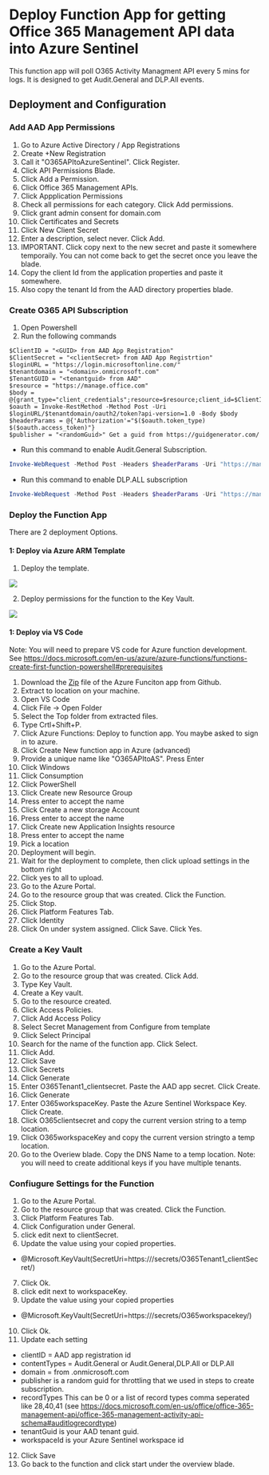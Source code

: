 # Deploy Function App for getting Office 365 Management API data into Azure Sentinel
This function app will poll O365 Activity Managment API every 5 mins for logs.  It is designed to get Audit.General and DLP.All events.

## Deployment and Configuration
### Add AAD App Permissions
1. Go to Azure Active Directory / App Registrations
2. Create +New Registration
3. Call it "O365APItoAzureSentinel".  Click Register.
4. Click API Permissions Blade.
5. Click Add a Permission.  
6. Click Office 365 Management APIs.
7. Click Appplication Permissions
8. Check all permissions for each category.  Click Add permissions.
9. Click grant admin consent for domain.com
10. Click Certificates and Secrets
11. Click New Client Secret
12. Enter a description, select never.  Click Add.
13. IMPORTANT.  Click copy next to the new secret and paste it somewhere temporaily.  You can not come back to get the secret once you leave the blade.
14. Copy the client Id from the application properties and paste it somewhere.
15. Also copy the tenant Id from the AAD directory properties blade.

### Create O365 API Subscription
1. Open Powershell
2. Run the following commands

```powerhshell
$ClientID = "<GUID> from AAD App Registration"
$ClientSecret = "<clientSecret> from AAD App Registrtion"
$loginURL = "https://login.microsoftonline.com/"
$tenantdomain = "<domain>.onmicrosoft.com"
$TenantGUID = "<tenantguid> from AAD"
$resource = "https://manage.office.com"
$body = @{grant_type="client_credentials";resource=$resource;client_id=$ClientID;client_secret=$ClientSecret}
$oauth = Invoke-RestMethod -Method Post -Uri $loginURL/$tenantdomain/oauth2/token?api-version=1.0 -Body $body
$headerParams = @{'Authorization'="$($oauth.token_type) $($oauth.access_token)"} 
$publisher = "<randomGuid>" Get a guid from https://guidgenerator.com/
```

* Run this command to enable Audit.General Subscription. 
```powershell
Invoke-WebRequest -Method Post -Headers $headerParams -Uri "https://manage.office.com/api/v1.0/$tenantGuid/activity/feed/subscriptions/start?contentType=Audit.General&PublisherIdentifier=$Publisher"
```
* Run this command to enable DLP.ALL subscription
```powershell
Invoke-WebRequest -Method Post -Headers $headerParams -Uri "https://manage.office.com/api/v1.0/$tenantGuid/activity/feed/subscriptions/start?contentType=DLP.ALL&PublisherIdentifier=$Publisher"
```

### Deploy the Function App
There are 2 deployment Options.

#### 1: Deploy via Azure ARM Template
1.  Deploy the template.

<a href="https://portal.azure.com/#create/Microsoft.Template/uri/https%3A%2F%2Fraw.githubusercontent.com%2FAzure%2FAzure-Sentinel%2Fmaster%2FDataConnectors%2FO365%20Data%2Fazuredeploy.json" target="_blank">
    <img src="https://aka.ms/deploytoazurebutton""/>
</a>

2. Deploy permissions for the function to the Key Vault.

<a href="https://portal.azure.com/#create/Microsoft.Template/uri/https%3A%2F%2Fraw.githubusercontent.com%2FAzure%2FAzure-Sentinel%2Fmaster%2FDataConnectors%2FO365%20Data%2Fazuredeploy2.json" target="_blank">
    <img src="https://aka.ms/deploytoazurebutton""/>
</a>

#### 1: Deploy via VS Code
Note: You will need to prepare VS code for Azure function development.  See https://docs.microsoft.com/en-us/azure/azure-functions/functions-create-first-function-powershell#prerequisites
1. Download the [Zip](https://github.com/Azure/Azure-Sentinel/blob/master/DataConnectors/O365%20Data/O365APItoAS-Template.zip?raw=true)  file of the Azure Funciton app from Github.
2. Extract to location on your machine.
3. Open VS Code
4. Click File -> Open Folder
5. Select the Top folder from extracted files.
6. Type Crtl+Shift+P.
7. Click Azure Functions: Deploy to function app.  You maybe asked to sign in to azure.
8. Click Create New function app in Azure (advanced)
9. Provide a unique name like "O365APItoAS".  Press Enter
10. Click Windows
11. Click Consumption
12. Click PowerShell
13. Click Create new Resource Group
14. Press enter to accept the name
15. Click Create a new storage Account
16. Press enter to accept the name
17. Click Create new Application Insights resource
18. Press enter to accept the name
19. Pick a location
20. Deployment will begin.
21. Wait for the deployment to complete, then click upload settings in the bottom right
22. Click yes to all to upload.
23. Go to the Azure Portal.
24. Go to the resource group that was created.  Click the Function.
25. Click Stop.
26. Click Platform Features Tab.
27. Click Identity
28. Click On under system assigned.  Click Save.  Click Yes.

### Create a Key Vault
1. Go to the Azure Portal.
2. Go to the resource group that was created.  Click Add.
3. Type Key Vault.
4. Create a Key vault.
5. Go to the resource created.
6. Click Access Policies.
7. Click Add Access Policy
8. Select Secret Management from Configure from template
9. Click Select Principal
10. Search for the name of the function app.  Click Select.
11. Click Add.
12. Click Save
13. Click Secrets
14. Click Generate
15. Enter O365Tenant1_clientsecret.  Paste the AAD app secret.  Click Create.
16. Click Generate
17. Enter O365workspaceKey.  Paste the Azure Sentinel Workspace Key.  Click Create.
18. Click O365clientsecret and copy the current version string to a temp location.
19. Click O365workspaceKey and copy the current version stringto a temp location.
20. Go to the Overiew blade.  Copy the DNS Name to a temp location.
Note: you will need to create additional keys if you have multiple tenants.

### Confiugure Settings for the Function
1. Go to the Azure Portal.
2. Go to the resource group that was created.  Click the Function.
3. Click Platform Features Tab.
4. Click Configuration under General.
5. click edit next to clientSecret.
6. Update the value using your copied properties.
* @Microsoft.KeyVault(SecretUri=https://<dnsname>/secrets/O365Tenant1_clientSecret/<versionstring>)
7. Click Ok.
8. click edit next to workspaceKey.
9. Update the value using your copied properties
* @Microsoft.KeyVault(SecretUri=https://<dnsname>/secrets/O365workspacekey/<versionstring>)
10. Click Ok.
11.  Update each setting
* clientID = AAD app registration id
* contentTypes = Audit.General or Audit.General,DLP.All or DLP.All
* domain = <domain> from <domain>.onmicrosoft.com
* publisher is a random guid for throttling that we used in steps to create subscription.
* recordTypes This can be 0 or a list of record types comma seperated like 28,40,41 (see https://docs.microsoft.com/en-us/office/office-365-management-api/office-365-management-activity-api-schema#auditlogrecordtype)
* tenantGuid is your AAD tenant guid.
* workspaceId is your Azure Sentinel workspace id
12. Click Save
13. Go back to the function and click start under the overview blade.

